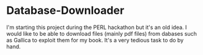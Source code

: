 Database-Downloader
===================

I'm starting this project during the PERL hackathon but it's an old idea. I would like to be able to download files (mainly pdf files) from dabases such as Gallica to exploit them for my book. It's a very tedious task to do by hand.

